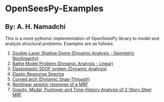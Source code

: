 # OpenSeesPy-Examples
## By: A. H. Namadchi
This is a more pythonic implementation of OpenSeesPy library to model and analyze structural problems. Examples are as follows:

1. [Double-Layer Shallow Dome (Dynamic Analysis - Geometric Nonlinearity)](/Double-Layer%20Shallow%20Dome.ipynb)
2. [Bathe Model Problem (Dynamic Analysis - Linear)](/Bathe%20Model%20Problem.ipynb)
3. [Elastoplastic SDOF system (Dynamic Analysis)](/Elastoplastic%20SDOF%20system.ipynb)
4. [Elastic Response Spectra](/Elastic%20Response%20Spectra.ipynb)
5. [Curved arch (Dynamic Snap-Through)](/Curved%20arch.ipynb)
6. [Nonlinear seismic response of a MRF](/NLSMRF.ipynb)
7. [Gravity, Modal, Pushover and Time-History Analysis of 2-Story Steel MRF](/Two%20Story%20Steel%20MRF%20(FGU).ipynb)
